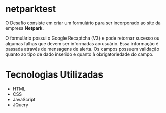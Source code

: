# netparktest

O Desafio consiste em criar um formulário para ser incorporado ao site da empresa **Netpark**.

O formulário possui o Google Recaptcha (V3) e pode retornar sucesso ou algumas falhas que devem ser informadas ao usuário. Essa informação é passada através de mensagens de alerta.
Os campos possuem validação quanto ao tipo de dado inserido e quanto à obrigatoriedade do campo.

# Tecnologias Utilizadas
* HTML
* CSS
* JavaScript
* JQuery
